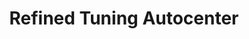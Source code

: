 ---
title: "Refined Tuning Autocenter"
url: /high-wycombe/refined-tuning-autocenter/
shop: car repair
---